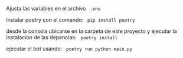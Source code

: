 
Ajusta las variables en el archivo 
<code>
.env</code>

instalar poetry con el comando:
<code>
pip install poetry
</code>

desde la consola ubicarse en la carpeta de este proyecto y ejecutar la instalacion de las depencias:
<code>
poetry install
</code>

ejecutar el bot usando:
<code>
poetry run python main.py
</code>